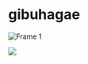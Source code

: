 # gibuhagae

![Frame 1](https://github.com/gibuhagae/gibuhagae/assets/138549312/f7e5260a-29bf-441b-bb70-f2fc1d8f02cc)

<img src="https://img.shields.io/badge/표시할이름-색상?style=for-the-badge&logo=기술스택아이콘&logoColor=white">

